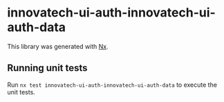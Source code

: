 # innovatech-ui-auth-innovatech-ui-auth-data

This library was generated with [Nx](https://nx.dev).

## Running unit tests

Run `nx test innovatech-ui-auth-innovatech-ui-auth-data` to execute the unit tests.
